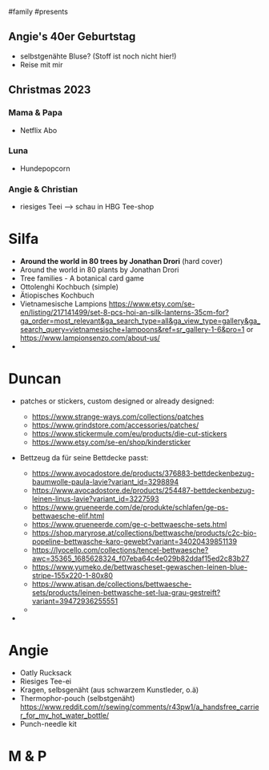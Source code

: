 #family #presents 

## Angie's 40er Geburtstag
- selbstgenähte Bluse? (Stoff ist noch nicht hier!)
- Reise mit mir

## Christmas 2023
### Mama & Papa
- Netflix Abo

### Luna
- Hundepopcorn


### Angie & Christian
- riesiges Teei --> schau in HBG Tee-shop




# Silfa
- **Around the world in 80 trees by Jonathan Drori** (hard cover)
- Around the world in 80 plants by Jonathan Drori
- Tree families - A botanical card game
- Ottolenghi Kochbuch (simple)
- Ätiopisches Kochbuch
- Vietnamesische Lampions https://www.etsy.com/se-en/listing/217141499/set-8-pcs-hoi-an-silk-lanterns-35cm-for?ga_order=most_relevant&ga_search_type=all&ga_view_type=gallery&ga_search_query=vietnamesische+lampoons&ref=sr_gallery-1-6&pro=1 or https://www.lampionsenzo.com/about-us/
- 

# Duncan
- patches or stickers, custom designed or already designed: 
	- https://www.strange-ways.com/collections/patches
	- https://www.grindstore.com/accessories/patches/
	- https://www.stickermule.com/eu/products/die-cut-stickers
	- https://www.etsy.com/se-en/shop/kindersticker

- Bettzeug da für seine Bettdecke passt:
	- https://www.avocadostore.de/products/376883-bettdeckenbezug-baumwolle-paula-lavie?variant_id=3298894
	- https://www.avocadostore.de/products/254487-bettdeckenbezug-leinen-linus-lavie?variant_id=3227593
	- https://www.grueneerde.com/de/produkte/schlafen/ge-ps-bettwaesche-elif.html
	- https://www.grueneerde.com/ge-c-bettwaesche-sets.html
	- https://shop.maryrose.at/collections/bettwasche/products/c2c-bio-popeline-bettwasche-karo-gewebt?variant=34020439851139
	- https://lyocello.com/collections/tencel-bettwaesche?awc=35365_1685628324_f07eba64c4e029b82ddaf15ed2c83b27
	- https://www.yumeko.de/bettwascheset-gewaschen-leinen-blue-stripe-155x220-1-80x80
	- https://www.atisan.de/collections/bettwaesche-sets/products/leinen-bettwasche-set-lua-grau-gestreift?variant=39472936255551
	- 

- 

# Angie
- Oatly Rucksack
- Riesiges Tee-ei
- Kragen, selbsgenäht (aus schwarzem Kunstleder, o.ä)
- Thermophor-pouch (selbstgenäht) https://www.reddit.com/r/sewing/comments/r43pw1/a_handsfree_carrier_for_my_hot_water_bottle/
- Punch-needle kit


# M & P